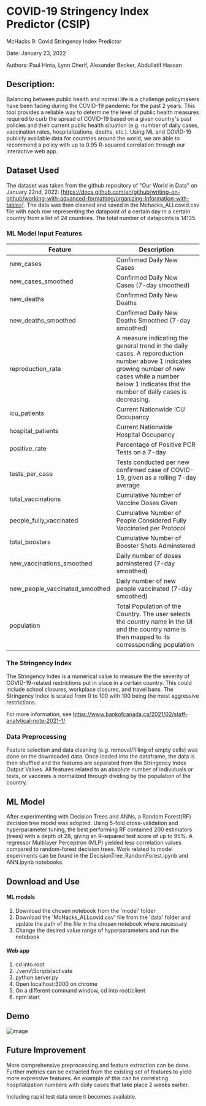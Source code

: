 # COVID-19 Stringency Index Predictor (CSIP)
McHacks 9: Covid Stringency Index Predictor

Date: January 23, 2022

Authors: Paul Hinta, Lynn Cherif, Alexander Becker, Abdullatif Hassan

## Description: 
Balancing between public health  and normal life is a challenge policymakers have been facing during the COVID-19 pandemic for the past 2 years. This tool provides a reliable way to determine the level of public health measures required to curb the spread of COVID-19 based on a given country's past policies and their current public health situation (e.g. number of daily cases, vaccination rates, hospitalizations, deaths, etc.). 
Using ML and COVID-19 publicly available data for countries around the world, we are able to recommend a policy with up to 0.95 R-squared correlation through our interactive web app.

## Dataset Used
The dataset was taken from the github repository of "Our World in Data" on January 22nd, 2022: [https://docs.github.com/en/github/writing-on-github/working-with-advanced-formatting/organizing-information-with-tables].
The data was then cleaned and saved in the Mchacks_ALLcovid.csv file with each row representing the datapoint of a certain day in a certain country from a list of 24 countries. The total number of datapoints is 14135.
### ML Model Input Features
| Feature  | Description |
| ------------- | ------------- |
| new_cases | Confirmed Daily New Cases   |
| new_cases_smoothed | Confirmed Daily New Cases (7-day smoothed) |
| new_deaths | Confirmed Daily New Deaths  |
| new_deaths_smoothed | Confirmed Daily New Deaths Smoothed  (7-day smoothed)|
| reproduction_rate | A measure indicating the general trend in the daily cases. A reporoduction number above 1 indicates growing number of new cases while a number below 1 indicates that the number of daily cases is decreasing. |
| icu_patients | Current Nationwide ICU Occupancy|
| hospital_patients | Current Nationwide Hospital Occupancy|
| positive_rate | Percentage of Positive PCR Tests on a 7-day|
| tests_per_case | 	Tests conducted per new confirmed case of COVID-19, given as a rolling 7-day average|
| total_vaccinations | Cumulative Number of Vaccine Doses Given|
| people_fully_vaccinated | Cumulative Number of People Considered Fully Vaccinated per Protocol|
| total_boosters | Cumulative Number of Booster Shots Adminstered|
| new_vaccinations_smoothed | Daily number of doses adminstered (7-day smoothed)|
| new_people_vaccinated_smoothed | Daily number of new people vaccinated (7-day smoothed)|
| population | Total Population of the Country. The user selects the country name in the UI and the country name is then mapped to its corressponding population|

### The Stringency Index
The Stringency Index is a numerical value to measure the the severity of COVID-19-related restrictions put in place in a certain country. This could include school closures, workplace closures, and travel bans. The Stringency Index is scaled from 0 to 100 with 100 being the most aggressive restrictions.  

For more information, see https://www.bankofcanada.ca/2021/02/staff-analytical-note-2021-1/

### Data Preprocessing
Feature selection and data cleaning (e.g. removal/filling of empty cells) was done on the downloaded data. Once loaded into the dataframe, the data is then shuffled and the features are separated from the Stringency Index Output Values. All features related to an absolute number of individuals or tests, or vaccines is normalized through dividing by the population of the country. 
## ML Model
After experimenting with Decision Trees and ANNs, a Random Forest(RF) decision tree model was adopted. Using 5-fold cross-validation and hyperparameter tuning, the best performing RF contained 200 estimators (trees) with a depth of 28, giving an R-squared test score of up to 95%. 
A regressor Multilayer Perceptron (MLP) yielded less correlation values compared to random-forest decision trees. 
Work related to model experiments can be found in the DecisionTree_RandomForest.ipynb and ANN.ipynb notebooks.

## Download and Use
#### ML models
1) Download the chosen notebook from the 'model' folder 
2) Download the 'McHacks_ALLcovid.csv' file from the 'data' folder and update the path of the file in the chosen notebook where necessary
3) Change the desired value range of hyperparameters and run the notebook
#### Web app
1) cd into root
2) ./venv\Scripts\activate
3) python server.py
4) Open localhost:3000 on chrome
5) On a different command window, cd into root/client
6) npm start

## Demo
![image](https://user-images.githubusercontent.com/46327849/150682363-dca6909c-42c0-4b8c-965e-13ff8435c4f1.png)

## Future Improvement
More comprehensive preprocessing and feature extraction can be done. Further metrics can be extracted from the existing set of features to yield more expressive features. An example of this can be correlating hospitalization numbers with daily cases that take place 2 weeks earlier. 

Including rapid test data once it becomes available.

